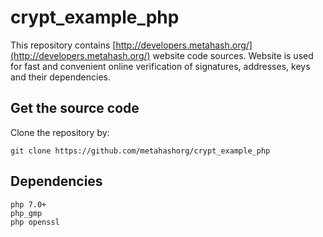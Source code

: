 # crypt_example_php

This repository contains [http://developers.metahash.org/](http://developers.metahash.org/) website code sources. Website is used for fast and convenient online verification of signatures, addresses, keys and their dependencies.

## Get the source code
Clone the repository by:
```shell
git clone https://github.com/metahashorg/crypt_example_php
```

## Dependencies
```shell
php 7.0+
php_gmp
php openssl
```

